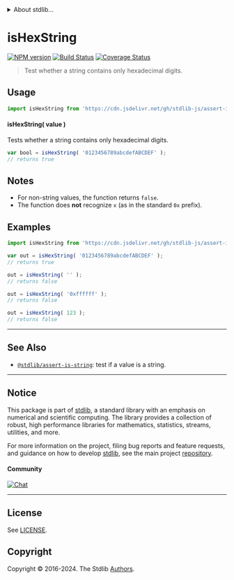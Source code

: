<!--

@license Apache-2.0

Copyright (c) 2018 The Stdlib Authors.

Licensed under the Apache License, Version 2.0 (the "License");
you may not use this file except in compliance with the License.
You may obtain a copy of the License at

   http://www.apache.org/licenses/LICENSE-2.0

Unless required by applicable law or agreed to in writing, software
distributed under the License is distributed on an "AS IS" BASIS,
WITHOUT WARRANTIES OR CONDITIONS OF ANY KIND, either express or implied.
See the License for the specific language governing permissions and
limitations under the License.

-->


<details>
  <summary>
    About stdlib...
  </summary>
  <p>We believe in a future in which the web is a preferred environment for numerical computation. To help realize this future, we've built stdlib. stdlib is a standard library, with an emphasis on numerical and scientific computation, written in JavaScript (and C) for execution in browsers and in Node.js.</p>
  <p>The library is fully decomposable, being architected in such a way that you can swap out and mix and match APIs and functionality to cater to your exact preferences and use cases.</p>
  <p>When you use stdlib, you can be absolutely certain that you are using the most thorough, rigorous, well-written, studied, documented, tested, measured, and high-quality code out there.</p>
  <p>To join us in bringing numerical computing to the web, get started by checking us out on <a href="https://github.com/stdlib-js/stdlib">GitHub</a>, and please consider <a href="https://opencollective.com/stdlib">financially supporting stdlib</a>. We greatly appreciate your continued support!</p>
</details>

# isHexString

[![NPM version][npm-image]][npm-url] [![Build Status][test-image]][test-url] [![Coverage Status][coverage-image]][coverage-url] <!-- [![dependencies][dependencies-image]][dependencies-url] -->

> Test whether a string contains only hexadecimal digits.



<section class="usage">

## Usage

```javascript
import isHexString from 'https://cdn.jsdelivr.net/gh/stdlib-js/assert-is-hex-string@deno/mod.js';
```

#### isHexString( value )

Tests whether a string contains only hexadecimal digits.

```javascript
var bool = isHexString( '0123456789abcdefABCDEF' );
// returns true
```

</section>

<!-- /.usage -->

<section class="notes">

## Notes

-   For non-string values, the function returns `false`.
-   The function does **not** recognize `x` (as in the standard `0x` prefix).

</section>

<!-- /.notes -->

<section class="examples">

## Examples

<!-- eslint no-undef: "error" -->

```javascript
import isHexString from 'https://cdn.jsdelivr.net/gh/stdlib-js/assert-is-hex-string@deno/mod.js';

var out = isHexString( '0123456789abcdefABCDEF' );
// returns true

out = isHexString( '' );
// returns false

out = isHexString( '0xffffff' );
// returns false

out = isHexString( 123 );
// returns false
```

</section>

<!-- /.examples -->



<!-- Section for related `stdlib` packages. Do not manually edit this section, as it is automatically populated. -->

<section class="related">

* * *

## See Also

-   <span class="package-name">[`@stdlib/assert-is-string`][@stdlib/assert/is-string]</span><span class="delimiter">: </span><span class="description">test if a value is a string.</span>

</section>

<!-- /.related -->

<!-- Section for all links. Make sure to keep an empty line after the `section` element and another before the `/section` close. -->


<section class="main-repo" >

* * *

## Notice

This package is part of [stdlib][stdlib], a standard library with an emphasis on numerical and scientific computing. The library provides a collection of robust, high performance libraries for mathematics, statistics, streams, utilities, and more.

For more information on the project, filing bug reports and feature requests, and guidance on how to develop [stdlib][stdlib], see the main project [repository][stdlib].

#### Community

[![Chat][chat-image]][chat-url]

---

## License

See [LICENSE][stdlib-license].


## Copyright

Copyright &copy; 2016-2024. The Stdlib [Authors][stdlib-authors].

</section>

<!-- /.stdlib -->

<!-- Section for all links. Make sure to keep an empty line after the `section` element and another before the `/section` close. -->

<section class="links">

[npm-image]: http://img.shields.io/npm/v/@stdlib/assert-is-hex-string.svg
[npm-url]: https://npmjs.org/package/@stdlib/assert-is-hex-string

[test-image]: https://github.com/stdlib-js/assert-is-hex-string/actions/workflows/test.yml/badge.svg?branch=main
[test-url]: https://github.com/stdlib-js/assert-is-hex-string/actions/workflows/test.yml?query=branch:main

[coverage-image]: https://img.shields.io/codecov/c/github/stdlib-js/assert-is-hex-string/main.svg
[coverage-url]: https://codecov.io/github/stdlib-js/assert-is-hex-string?branch=main

<!--

[dependencies-image]: https://img.shields.io/david/stdlib-js/assert-is-hex-string.svg
[dependencies-url]: https://david-dm.org/stdlib-js/assert-is-hex-string/main

-->

[chat-image]: https://img.shields.io/gitter/room/stdlib-js/stdlib.svg
[chat-url]: https://app.gitter.im/#/room/#stdlib-js_stdlib:gitter.im

[stdlib]: https://github.com/stdlib-js/stdlib

[stdlib-authors]: https://github.com/stdlib-js/stdlib/graphs/contributors

[cli-section]: https://github.com/stdlib-js/assert-is-hex-string#cli
[cli-url]: https://github.com/stdlib-js/assert-is-hex-string/tree/cli
[@stdlib/assert-is-hex-string]: https://github.com/stdlib-js/assert-is-hex-string/tree/main

[umd]: https://github.com/umdjs/umd
[es-module]: https://developer.mozilla.org/en-US/docs/Web/JavaScript/Guide/Modules

[deno-url]: https://github.com/stdlib-js/assert-is-hex-string/tree/deno
[deno-readme]: https://github.com/stdlib-js/assert-is-hex-string/blob/deno/README.md
[umd-url]: https://github.com/stdlib-js/assert-is-hex-string/tree/umd
[umd-readme]: https://github.com/stdlib-js/assert-is-hex-string/blob/umd/README.md
[esm-url]: https://github.com/stdlib-js/assert-is-hex-string/tree/esm
[esm-readme]: https://github.com/stdlib-js/assert-is-hex-string/blob/esm/README.md
[branches-url]: https://github.com/stdlib-js/assert-is-hex-string/blob/main/branches.md

[stdlib-license]: https://raw.githubusercontent.com/stdlib-js/assert-is-hex-string/main/LICENSE

[standard-streams]: https://en.wikipedia.org/wiki/Standard_streams

[mdn-regexp]: https://developer.mozilla.org/en-US/docs/Web/JavaScript/Guide/Regular_Expressions

<!-- <related-links> -->

[@stdlib/assert/is-string]: https://github.com/stdlib-js/assert-is-string/tree/deno

<!-- </related-links> -->

</section>

<!-- /.links -->
